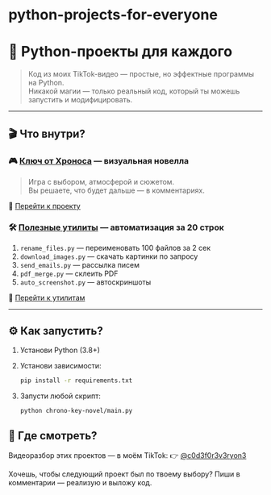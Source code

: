 # python-projects-for-everyone
# 🐍 Python-проекты для каждого

> Код из моих TikTok-видео — простые, но эффектные программы на Python.  
> Никакой магии — только реальный код, который ты можешь запустить и модифицировать.

---

## 🎬 Что внутри?

### 🎮 [Ключ от Хроноса](chrono-key-novel/) — визуальная новелла
> Игра с выбором, атмосферой и сюжетом.  
> Вы решаете, что будет дальше — в комментариях.

📁 [Перейти к проекту](chrono-key-novel/)

### 🛠️ [Полезные утилиты](python-tools/) — автоматизация за 20 строк
1. `rename_files.py` — переименовать 100 файлов за 2 сек
2. `download_images.py` — скачать картинки по запросу
3. `send_emails.py` — рассылка писем
4. `pdf_merge.py` — склеить PDF
5. `auto_screenshot.py` — автоскриншоты

📁 [Перейти к утилитам](python-tools/)

---

## ⚙️ Как запустить?
1. Установи Python (3.8+)
2. Установи зависимости:
   ```bash
   pip install -r requirements.txt
   ```

3. Запусти любой скрипт:
    ```bash
    python chrono-key-novel/main.py
    ```

## 🎥 Где смотреть?
Видеоразбор этих проектов — в моём TikTok:
👉 [@c0d3f0r3v3ryon3](https://www.tiktok.com/@c0d3f0r3v3ryon3)

Хочешь, чтобы следующий проект был по твоему выбору?
Пиши в комментарии — реализую и выложу код.

